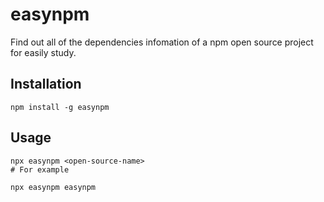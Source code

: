 # easynpm

Find out all of the dependencies infomation of a npm open source project for easily study.

## Installation

```
npm install -g easynpm
```

## Usage

```
npx easynpm <open-source-name>
# For example

npx easynpm easynpm
```
